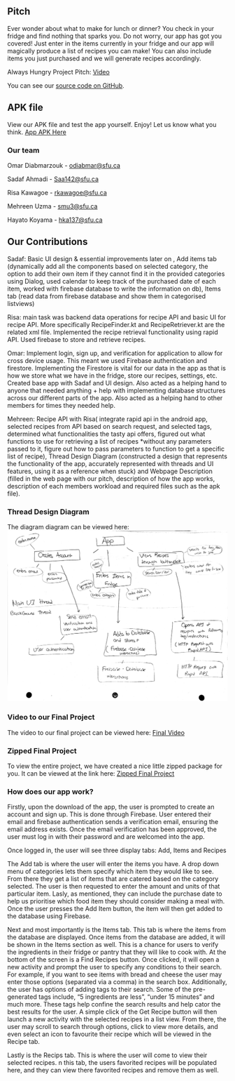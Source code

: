 ## Pitch

Ever wonder about what to make for lunch or dinner? You check in your fridge and find nothing that sparks you. Do not worry, our app has got you covered! Just enter in the items currently in your fridge and our app will magically produce a list of recipes you can make! You can also include items you just purchased and we will generate recipes accordingly. 

Always Hungry Project Pitch: 
[Video](https://www.youtube.com/watch?v=b8GIL1Gh6Do )

You can see our [source code on GitHub](https://github.com/diabmarzouk/AlwaysHungry).


## APK file

View our APK file and test the app yourself. Enjoy! Let us know what you think. 
[App APK Here](https://github.com/diabmarzouk/AlwaysHungry/raw/master/apk/app-debug.apk)


### Our team

Omar Diabmarzouk - odiabmar@sfu.ca

Sadaf Ahmadi - Saa142@sfu.ca 

Risa Kawagoe - rkawagoe@sfu.ca 

Mehreen Uzma - smu3@sfu.ca 

Hayato Koyama - hka137@sfu.ca


## Our Contributions

Sadaf: Basic UI design & essential improvements later on , Add items tab (dynamically add all the components based on selected category, the option to add their own item if they cannot find it in the provided categories using Dialog, used calendar to keep track of the purchased date of each item, worked with firebase database to write the information on db), Items tab (read data from firebase database and show them in categorised listviews)

Risa: main task was backend data operations for recipe API and basic UI for recipe API. More specifically RecipeFinder.kt and RecipeRetriever.kt are the related xml file. Implemented the recipe retrieval functionality using rapid API. Used firebase to store and retrieve recipes.

Omar: Implement login, sign up, and verification for application to allow for cross device usage. This meant we used Firebase authentication and firestore. Implementing the Firestore is vital for our data in the app as that is how we store what we have in the fridge, store our recipes, settings, etc. Created base app with Sadaf and UI design. Also acted as a helping hand to anyone that needed anything + help with implementing database structures across our different parts of the app. Also acted as a helping hand to other members for times they needed help.

Mehreen: Recipe API with Risa( integrate rapid api in the android app, selected recipes from API based on search request, and selected tags, determined what functionalities the tasty api offers, figured out what functions to use for retrieving a list of recipes *without any parameters passed to it, figure out how to pass parameters to function to get a specific list of recipe), Thread Design Diagram (constructed a design that represents the functionality of the app, accurately represented with threads and UI features, using it as a reference when stuck) and Webpage Description (filled in the web page with our pitch, description of how the app works, description of each members workload and required files such as the apk file). 

### Thread Design Diagram 

The diagram diagram can be viewed here: ![Threaded Design Diagram](/threaded_design_diagram.jpg)


### Video to our Final Project 

The video to our final project can be viewed here: 
[Final Video](https://www.youtube.com/watch?v=OVkALWObmVg)



### Zipped Final Project

To view the entire project, we have created a nice little zipped package for you. It can be viewed at the link here:
[Zipped Final Project](https://github.com/diabmarzouk/AlwaysHungry/archive/refs/heads/master.zip)


### How does our app work?

Firstly, upon the download of the app, the user is prompted to create an account and sign up. This is done through Firebase. User entered their email and firebase authentication sends a verification email, ensuring the email address exists. Once the email verification has been approved, the user must log in with their password and are welcomed into the app. 

Once logged in, the user will see three display tabs: Add, Items and Recipes

The Add tab is where the user will enter the items you have. A drop down menu of categories lets them specify which item they would like to see. From there they get a list of items that are catered based on the category selected. The user is then requested to enter the amount and units of that particular item. Lasly, as mentioned, they can include the purchase date to help us prioritise which food item they should consider making a meal with. Once the user presses the Add Item button, the item will then get added to the database using Firebase.  

Next and most importantly is the Items tab. This tab is where the items from the database are displayed. Once items from the database are added, it will be shown in the Items section as well. This is a chance for users to verify the ingredients in their fridge or pantry that they will like to cook with. At the bottom of the screen is a Find Recipes button. Once clicked, it will open a new activity and prompt the user to specify any conditions to their search. For example, if you want to see items with bread and cheese the user may enter those options (separated via a comma) in the search box. Additionally, the user has options of adding tags to their search. Some of the pre-generated tags include, “5 ingredients are less”, “under 15 minutes” and much more. These tags help confine the search results and help cator the best results for the user. A simple click of the Get Recipe button will then launch a new activity with the selected recipes in a list view. From there, the user may scroll to search through options, click to view more details, and even select an icon to favourite their recipe which will be viewed in the Recipe tab. 

Lastly is the Recips tab. This is where the user will come to view their selected recipes. n this tab, the users favorited recipes will be populated here, and they can view there favorited recipes and remove them as well. 

